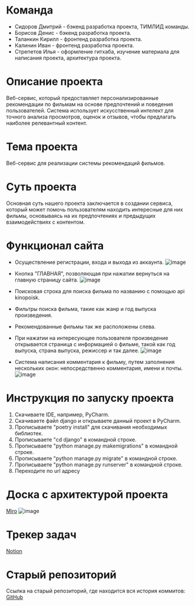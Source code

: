 # Команда 
* Сидоров Дмитрий - бэкенд разработка проекта, ТИМЛИД команды.
* Борисов Денис - бэкенд разработка проекта.
* Таланкин Кирилл - фронтенд разработка проекта.
* Калинин Иван - фронтенд разработка проекта.
* Стрепетов Илья - оформление гитхаба, изучение материала для написания проекта, архитектура проекта.

# Описание проекта
Веб-сервис, который предоставляет персонализированные рекомендации по фильмам на основе предпочтений и поведения пользователей. Система использует искусственный интелект для точного анализа просмотров, оценок и отзывов, чтобы предлагать наиболее релевантный контент. 

# Тема проекта
Веб-сервис для реализации системы рекомендаций фильмов.

# Суть проекта
Основная суть нашего проекта заключается в создании сервиса, который может помочь пользователям находить интересные для них фильмы, основываясь на их предпочтениях и предыдущих взаимодействиях с контентом.

# Функционал сайта

* Осуществление регистрации, входа и выхода из аккаунта.
![image](https://github.com/gorilli4/IT-project-new/assets/145994444/6c8a180a-4c78-498b-af81-3123e489e873)



* Кнопка "ГЛАВНАЯ", позволяющая при нажатии вернуться на главную страницу сайта.
![image](https://github.com/gorilli4/IT-project-new/assets/145994444/85aacede-006c-4fe4-862a-fb9b8072cf28)


* Поисковая строка для поиска фильма по названию с помощью api kinopoisk.

* Фильтры поиска фильма, такие как жанр и год выпуска произведения.
  
* Рекомендованные фильмы так же расположены слева.
  

* При нажатии на интересующее пользователя произведение открывается страница с информацией о фильме, такой как год выпуска, страна выпуска, режиссер и так далее.
![image](https://github.com/gorilli4/IT-project-new/assets/145994444/f6fd8a03-29d9-4b40-8151-8c6ce9dd6a54)


* Система написания комментария к фильму, путем заполнения нескольких окон: непосредственно комментария, имени и почты.
  ![image](https://github.com/Dmitrii1404/IT-project/assets/145994444/493e82f6-cde5-4fdc-b615-273806cdb601)


# Инструкция по запуску проекта
1. Скачиваете IDE, например, PyCharm.
2. Скачиваете файл django и открываете данный проект в PyCharm.
3. Прописываете "poetry install" для скачивания необходимых библиотек.
4. Прописываете "cd django" в командной строке.
5. Прописываете "python manage.py makemigrations" в командной строке.
6. Прописываете "python manage.py migrate" в командной строке.
7. Прописываете "python manage.py runserver" в командной строке.
8. Переходите по url адресу

# Доска с архитектурой проекта
[Miro](https://miro.com/app/board/uXjVK-J065o=/) 
![image](https://github.com/Dmitrii1404/IT-project-new/assets/144604875/5eec99c4-6310-43d9-986f-3f3327a9a191)


# Трекер задач 
[Notion](https://www.notion.so/bd793c4221284e228ae5a3846eb33be8?v=591e20ba10374947b63632ed507a48d9)

# Старый репозиторий
Ссылка на старый репозиторий, где находится вся история коммитов: [GitHub](https://github.com/Dmitrii1404/IT-project)
 
